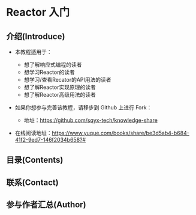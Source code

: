 # Reactor 入门
## 介绍(Introduce)

* 本教程适用于：
  * 想了解响应式编程的读者
  * 想学习Reactor的读者
  * 想学习/查看Recator的API用法的读者
  * 想了解Reactor实现原理的读者
  * 想了解Reactor高级用法的读者

* 如果你想参与完善该教程，请移步到 Github 上进行 Fork：
  * 地址：https://github.com/sqyx-tech/knowledge-share
* 在线阅读地址：https://www.yuque.com/books/share/be3d5ab4-b684-41f2-9ed7-146f2034b658?# 



## 目录(Contents)





## 联系(Contact)





## 参与作者汇总(Author)

